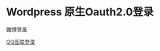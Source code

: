 # Wordpress 原生Oauth2.0登录


<a href="http://fatesinger.com/74619">微博登录</a>

<a href="http://fatesinger.com/75041">QQ互联登录</a>